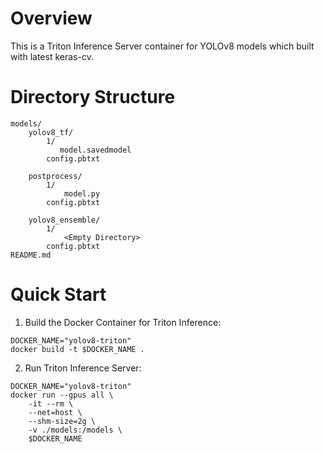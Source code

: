 # Overview
This is a Triton Inference Server container for YOLOv8 models which built with latest keras-cv.

# Directory Structure
```
models/
    yolov8_tf/
        1/
           model.savedmodel
        config.pbtxt
        
    postprocess/
        1/
            model.py
        config.pbtxt
        
    yolov8_ensemble/
        1/
            <Empty Directory>
        config.pbtxt
README.md
```


# Quick Start

1. Build the Docker Container for Triton Inference:
```
DOCKER_NAME="yolov8-triton"
docker build -t $DOCKER_NAME .
```

2. Run Triton Inference Server:
```
DOCKER_NAME="yolov8-triton"
docker run --gpus all \
    -it --rm \
    --net=host \
    --shm-size=2g \
    -v ./models:/models \
    $DOCKER_NAME
```



